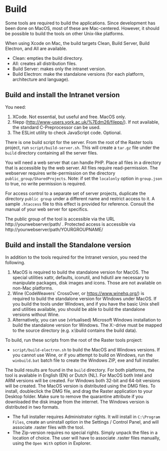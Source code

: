 # Build

Some tools are required to build the applications. Since development has been done on MacOS, most of these
are Mac-centered. However, it should be possible to build the tools on other Unix-like platforms.

When using Xcode on Mac, the build targets Clean, Build Server, Build Electron, and All are available. 
* Clean: empties the build directory. 
* All: creates all distribution files.
* Build Server: makes only the intranet version.
* Build Electron: make the standalone versions (for each platform, architecture and language).

## Build and install the Intranet version

You need:
1. XCode. Not essential, but useful and free. MacOS only.
2. filepp (http://www-users.york.ac.uk/%7Edm26/filepp/). If not available, the standard C-Preprocessor can be used.
3. The ESLint utility to check JavaScript code. Optional.

There is one build script for the server. From the root of the Raster tools project, run `script/build-server.sh`. This will create a `tar.gz` file under the `build` directory containing all the server files.

You will need a web server that can handle PHP. Place all files in a directory that is accessible by the web server. All files require read-permission. The webserver requires write-permission on the directory `public_group/SharedProjects`. Note: if set the `localonly` option in `group.json` to true, no write permission is required.

For access control to a separate set of server projects, duplicate the directory `public group` under a different name and restrict access to it. A sample `.htaccess` file to this effect is provided for reference. Consult the manual of your web server for specifics.

The public group of the tool is accessible via the URL http://yourwebserver/path/ .
Protected access is accessible via http://yourwebserver/path/YOURGROUPNAME/


## Build and install the Standalone version

In addition to the tools required for the Intranet version, you need the following.
1. MacOS is required to build the standalone version for MacOS. The special utilities xattr, defaults, iconutil, and hdiutil are necessary to manipulate packages, disk images and icons. Those are not available on non-Mac platforms.
2. Wine (CodeWeavers` CrossOver, or https://www.winehq.org/) is required to build the standalone version for WIndows under MacOS. If you build the tools under Windows, and if you have the basic Unix shell and utilities available, you should be able to build the standalone versions without Wine.
3. Alternatively, you can use (virtualised) Microsoft Windows installation to build the standalone version for Windows. The X:-drive must be mapped to the source directory (e.g. x:\build contains the build data).

To build, run these scripts from the root of the Raster tools project:
* `script/build-electron.sh` to build the MacOS and Windows versions.
If you cannot use Wine, or if you attempt to build on Windows, run the `winbuild.bat` batch file to create the Windows ZIP, exe and full installer.

The build results are found in the `build` directory. For both platforms, the tool is available in English (EN) or Dutch (NL). For MacOS both Intel and ARM versions will be created. For Windows both 32-bit and 64-bit versions will be created.
The MacOS version is distributed using the DMG files. To install, doubleclick the DMG file, and drag the Raster application to your Desktop folder. Make sure to remove the quarantine attribute if you downloaded the disk image from the internet.
The Windows version is distributed in two formats.
* The full installer requires Administrator rights. It will install in `C:\Program Files`, create an uninstall option in the Settings / Control Panel, and will associate .raster files with the tool.
* The Zip-version requires no special rights. Simply unpack the files in a location of choice. The user will have to associate .raster files manually, using the `Open With` option in Explorer.
